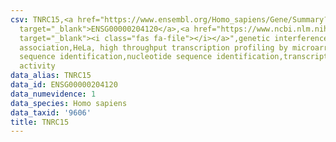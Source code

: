 ```yaml
---
csv: TNRC15,<a href="https://www.ensembl.org/Homo_sapiens/Gene/Summary?db=core;g=ENSG00000204120"
  target="_blank">ENSG00000204120</a>,<a href="https://www.ncbi.nlm.nih.gov/pubmed/17216044"
  target="_blank"><i class="fas fa-file"></i></a>",genetic interference,functional
  association,HeLa, high throughput transcription profiling by microarray,nucleotide
  sequence identification,nucleotide sequence identification,transcriptional regulation,down-regulates
  activity
data_alias: TNRC15
data_id: ENSG00000204120
data_numevidence: 1
data_species: Homo sapiens
data_taxid: '9606'
title: TNRC15
---
```

